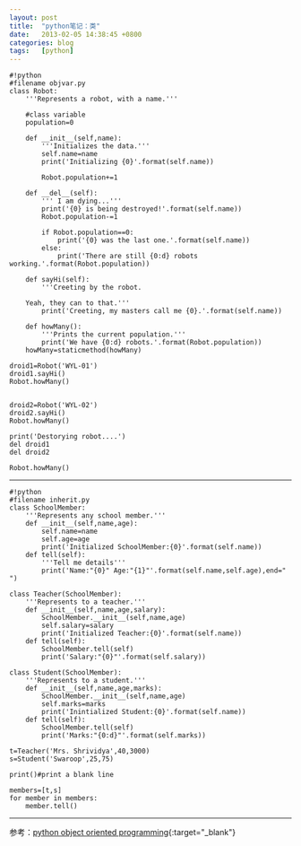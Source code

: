```yaml
---
layout: post
title:  "python笔记：类"
date:   2013-02-05 14:38:45 +0800
categories: blog
tags:   [python]
---
```

    #!python
    #filename objvar.py
    class Robot:
        '''Represents a robot, with a name.'''

        #class variable
        population=0

        def __init__(self,name):
            '''Initializes the data.'''
            self.name=name
            print('Initializing {0}'.format(self.name))

            Robot.population+=1
            
        def __del__(self):
            ''' I am dying...'''
            print('{0} is being destroyed!'.format(self.name))
            Robot.population-=1

            if Robot.population==0:
                print('{0} was the last one.'.format(self.name))
            else:
                print('There are still {0:d} robots working.'.format(Robot.population))

        def sayHi(self):
            '''Creeting by the robot.

        Yeah, they can to that.'''
            print('Creeting, my masters call me {0}.'.format(self.name))

        def howMany():
            '''Prints the current population.'''
            print('We have {0:d} robots.'.format(Robot.population))
        howMany=staticmethod(howMany)

    droid1=Robot('WYL-01')
    droid1.sayHi()
    Robot.howMany()


    droid2=Robot('WYL-02')
    droid2.sayHi()
    Robot.howMany()

    print('Destorying robot....')
    del droid1
    del droid2

    Robot.howMany()

--------------------------------------------------------------------------


    #!python
    #filename inherit.py
    class SchoolMember:
        '''Represents any school member.'''
        def __init__(self,name,age):
            self.name=name
            self.age=age
            print('Initialized SchoolMember:{0}'.format(self.name))
        def tell(self):
            '''Tell me details'''
            print('Name:"{0}" Age:"{1}"'.format(self.name,self.age),end=" ")

    class Teacher(SchoolMember):
        '''Represents to a teacher.'''
        def __init__(self,name,age,salary):
            SchoolMember.__init__(self,name,age)
            self.salary=salary
            print('Initialized Teacher:{0}'.format(self.name))
        def tell(self):
            SchoolMember.tell(self)
            print('Salary:"{0}"'.format(self.salary))

    class Student(SchoolMember):
        '''Represents to a student.'''
        def __init__(self,name,age,marks):
            SchoolMember.__init__(self,name,age)
            self.marks=marks
            print('Inintialized Student:{0}'.format(self.name))
        def tell(self):
            SchoolMember.tell(self)
            print('Marks:"{0:d}"'.format(self.marks))

    t=Teacher('Mrs. Shrividya',40,3000)
    s=Student('Swaroop',25,75)

    print()#print a blank line

    members=[t,s]
    for member in members:
        member.tell()

---

参考：[python object oriented programming](http://www.swaroopch.com/notes/python_en-object_oriented_programming/){:target="_blank"}
